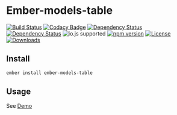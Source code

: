 # Ember-models-table

[![Build Status](https://travis-ci.org/onechiporenko/ember-models-table.svg?branch=master)](https://travis-ci.org/onechiporenko/ember-models-table)
[![Codacy Badge](https://www.codacy.com/project/badge/062ef689838e43dfa46eecd1f74f22af)](https://www.codacy.com/app/cv_github/ember-models-table)
[![Dependency Status](https://www.versioneye.com/user/projects/554b59355d4f9a0b990014f2/badge.svg?style=flat)](https://www.versioneye.com/user/projects/554b59355d4f9a0b990014f2)
[![Dependency Status](https://www.versioneye.com/user/projects/554b59325d4f9a606f001352/badge.svg?style=flat)](https://www.versioneye.com/user/projects/554b59325d4f9a606f001352)
![io.js supported](https://img.shields.io/badge/io.js-supported-green.svg?style=flat)
[![npm version](https://badge.fury.io/js/ember-models-table.png)](http://badge.fury.io/js/ember-models-table)
[![License](http://img.shields.io/:license-mit-blue.svg)](http://doge.mit-license.org)
[![Downloads](http://img.shields.io/npm/dm/ember-models-table.svg)](https://www.npmjs.com/package/ember-models-table)

## Install

```bash
ember install ember-models-table
```

## Usage

See [Demo](http://onechiporenko.github.io/ember-models-table/)
